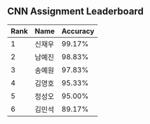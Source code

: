 ## CNN Assignment Leaderboard

| Rank | Name  | Accuracy |
| ---- | ----  | -------- |
| 1 | 신재우 |  99.17% |
| 2 | 남예진 |  98.83% |
| 3 | 송예원 |  97.83% |
| 4 | 김영호 |  95.33% |
| 5 | 정성오 |  95.00% |
| 6 | 김민석 |  89.17% |
